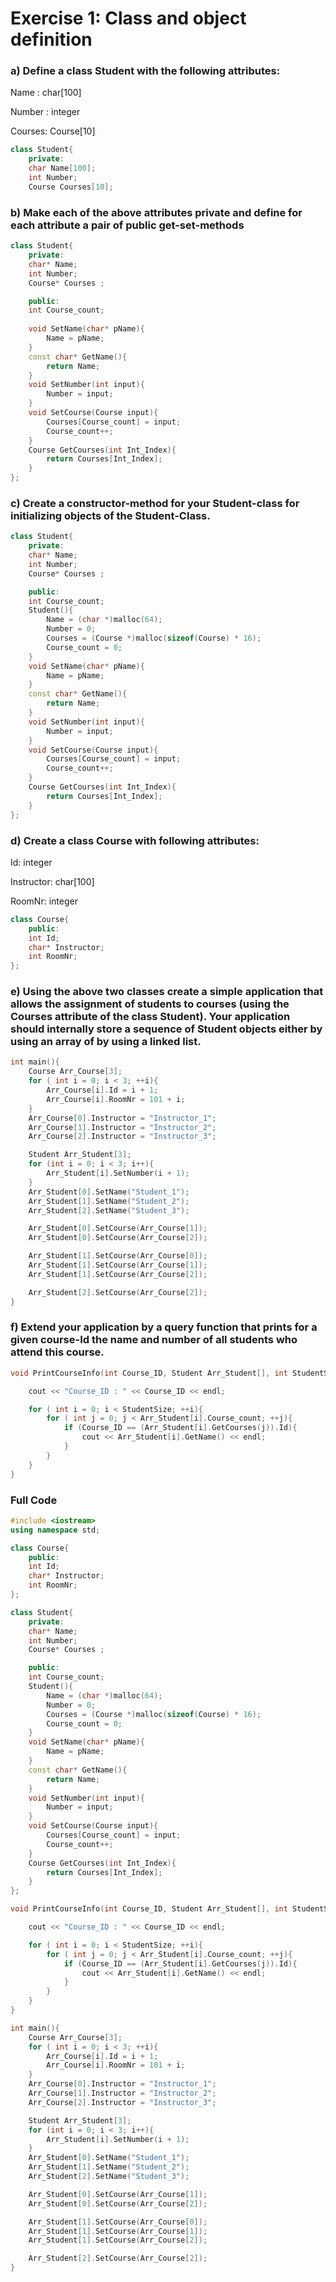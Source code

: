 # Exercise 1: Class and object definition
### a) Define a class Student with the following attributes:
Name : char[100]

Number : integer

Courses: Course[10]
~~~cpp
class Student{
	private:
	char Name[100];
	int Number;
	Course Courses[10];
~~~

### b) Make each of the above attributes private and define for each attribute a pair of public get-set-methods 
~~~cpp
class Student{
	private:
	char* Name;
	int Number;
	Course* Courses ;

	public:
	int Course_count;
	
	void SetName(char* pName){
		Name = pName;
	}
	const char* GetName(){
		return Name;
	}
	void SetNumber(int input){
		Number = input;
	}
	void SetCourse(Course input){
		Courses[Course_count] = input;
		Course_count++;
	}
	Course GetCourses(int Int_Index){
		return Courses[Int_Index];
	}
};
~~~

### c) Create a constructor-method for your Student-class for initializing objects of the Student-Class.
~~~cpp
class Student{
	private:
	char* Name;
	int Number;
	Course* Courses ;

	public:
	int Course_count;
	Student(){
		Name = (char *)malloc(64);
		Number = 0;
		Courses = (Course *)malloc(sizeof(Course) * 16);
		Course_count = 0;
	}
	void SetName(char* pName){
		Name = pName;
	}
	const char* GetName(){
		return Name;
	}
	void SetNumber(int input){
		Number = input;
	}
	void SetCourse(Course input){
		Courses[Course_count] = input;
		Course_count++;
	}
	Course GetCourses(int Int_Index){
		return Courses[Int_Index];
	}
};
~~~

### d) Create a class Course with following attributes:

Id: integer

Instructor: char[100]

RoomNr: integer
~~~cpp
class Course{
	public:
	int Id;
	char* Instructor;
	int RoomNr;
};
~~~

### e) Using the above two classes create a simple application that allows the assignment of students to courses (using the Courses attribute of the class Student). Your application should internally store a sequence of Student objects either by using an array of by using a linked list.

~~~cpp
int main(){
	Course Arr_Course[3];
	for ( int i = 0; i < 3; ++i){
		Arr_Course[i].Id = i + 1;
		Arr_Course[i].RoomNr = 101 + i;
	}
	Arr_Course[0].Instructor = "Instructor_1";
	Arr_Course[1].Instructor = "Instructor_2";
	Arr_Course[2].Instructor = "Instructor_3";

	Student Arr_Student[3];
	for (int i = 0; i < 3; i++){
		Arr_Student[i].SetNumber(i + 1);
	}
	Arr_Student[0].SetName("Student_1");
	Arr_Student[1].SetName("Student_2");
	Arr_Student[2].SetName("Student_3");

	Arr_Student[0].SetCourse(Arr_Course[1]);
	Arr_Student[0].SetCourse(Arr_Course[2]);

	Arr_Student[1].SetCourse(Arr_Course[0]);
	Arr_Student[1].SetCourse(Arr_Course[1]);
	Arr_Student[1].SetCourse(Arr_Course[2]);

	Arr_Student[2].SetCourse(Arr_Course[2]);
}
~~~

### f) Extend your application by a query function that prints for a given course-Id the name and number of all students who attend this course.
~~~cpp
void PrintCourseInfo(int Course_ID, Student Arr_Student[], int StudentSize){

	cout << "Course_ID : " << Course_ID << endl;

	for ( int i = 0; i < StudentSize; ++i){
		for ( int j = 0; j < Arr_Student[i].Course_count; ++j){
			if (Course_ID == (Arr_Student[i].GetCourses(j)).Id){
				cout << Arr_Student[i].GetName() << endl;
			}
		}
	}
}
~~~

### Full Code
~~~cpp
#include <iostream>
using namespace std;

class Course{
	public:
	int Id;
	char* Instructor;
	int RoomNr;
};

class Student{
	private:
	char* Name;
	int Number;
	Course* Courses ;

	public:
	int Course_count;
	Student(){
		Name = (char *)malloc(64);
		Number = 0;
		Courses = (Course *)malloc(sizeof(Course) * 16);
		Course_count = 0;
	}
	void SetName(char* pName){
		Name = pName;
	}
	const char* GetName(){
		return Name;
	}
	void SetNumber(int input){
		Number = input;
	}
	void SetCourse(Course input){
		Courses[Course_count] = input;
		Course_count++;
	}
	Course GetCourses(int Int_Index){
		return Courses[Int_Index];
	}
};

void PrintCourseInfo(int Course_ID, Student Arr_Student[], int StudentSize){

	cout << "Course_ID : " << Course_ID << endl;

	for ( int i = 0; i < StudentSize; ++i){
		for ( int j = 0; j < Arr_Student[i].Course_count; ++j){
			if (Course_ID == (Arr_Student[i].GetCourses(j)).Id){
				cout << Arr_Student[i].GetName() << endl;
			}
		}
	}
}

int main(){
	Course Arr_Course[3];
	for ( int i = 0; i < 3; ++i){
		Arr_Course[i].Id = i + 1;
		Arr_Course[i].RoomNr = 101 + i;
	}
	Arr_Course[0].Instructor = "Instructor_1";
	Arr_Course[1].Instructor = "Instructor_2";
	Arr_Course[2].Instructor = "Instructor_3";

	Student Arr_Student[3];
	for (int i = 0; i < 3; i++){
		Arr_Student[i].SetNumber(i + 1);
	}
	Arr_Student[0].SetName("Student_1");
	Arr_Student[1].SetName("Student_2");
	Arr_Student[2].SetName("Student_3");

	Arr_Student[0].SetCourse(Arr_Course[1]);
	Arr_Student[0].SetCourse(Arr_Course[2]);

	Arr_Student[1].SetCourse(Arr_Course[0]);
	Arr_Student[1].SetCourse(Arr_Course[1]);
	Arr_Student[1].SetCourse(Arr_Course[2]);

	Arr_Student[2].SetCourse(Arr_Course[2]);
}

~~~
